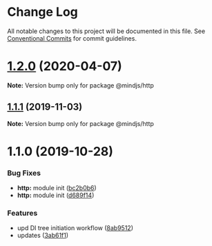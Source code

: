 # Change Log

All notable changes to this project will be documented in this file.
See [Conventional Commits](https://conventionalcommits.org) for commit guidelines.

# [1.2.0](https://github.com/mindjs/mindjs/compare/v1.1.1...v1.2.0) (2020-04-07)

**Note:** Version bump only for package @mindjs/http





## [1.1.1](https://github.com/mindjs/mindjs/compare/v1.1.0...v1.1.1) (2019-11-03)

**Note:** Version bump only for package @mindjs/http





# 1.1.0 (2019-10-28)


### Bug Fixes

* **http:** module init ([bc2b0b6](https://github.com/mindjs/mindjs/commit/bc2b0b6))
* **http:** module init ([d689f14](https://github.com/mindjs/mindjs/commit/d689f14))


### Features

* upd DI tree initiation workflow ([8ab9512](https://github.com/mindjs/mindjs/commit/8ab9512))
* updates ([3ab61f1](https://github.com/mindjs/mindjs/commit/3ab61f1))
